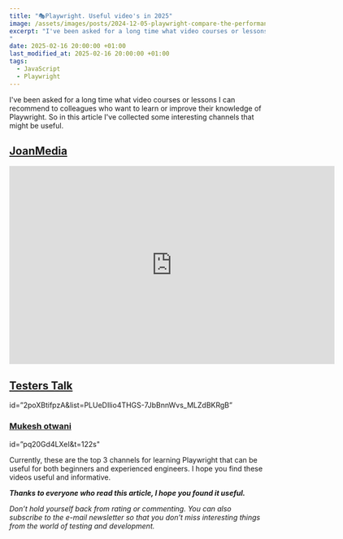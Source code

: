 ```yaml
---
title: "🎭Playwright. Useful video's in 2025"
image: /assets/images/posts/2024-12-05-playwright-compare-the-performance-of-different-test-parallelization-approaches/0_OWmrZjf95TDjGa2B.webp
excerpt: "I've been asked for a long time what video courses or lessons I can recommend to colleagues who want to learn or improve their knowledge of Playwright. So in this article I've collected some interesting channels that might be useful...
"
date: 2025-02-16 20:00:00 +01:00
last_modified_at: 2025-02-16 20:00:00 +01:00
tags:
  - JavaScript
  - Playwright
---
```


I've been asked for a long time what video courses or lessons I can recommend to colleagues who want to learn or improve their knowledge of Playwright. So in this article I've collected some interesting channels that might be useful.

## [JoanMedia](https://www.youtube.com/@joanmedia)

  <iframe
    width="640"
    height="390"
    src="https://www.youtube.com/embed/6fapvF1uYo0&list=PLYDwWPRvXB89caN5PHWDLrXJuyugu5Mg_"
    frameborder="0"
    allowfullscreen="true"
  ></iframe>


## [Testers Talk](https://www.youtube.com/@testerstalk)

id=”2poXBtifpzA&list=PLUeDIlio4THGS-7JbBnnWvs_MLZdBKRgB”

### [Mukesh otwani](https://www.youtube.com/@Mukeshotwani)

id=”pq20Gd4LXeI&t=122s"

Currently, these are the top 3 channels for learning Playwright that can be useful for both beginners and experienced engineers. I hope you find these videos useful and informative.

***Thanks to everyone who read this article, I hope you found it useful.***

*Don’t hold yourself back from rating or commenting. You can also subscribe to the e-mail newsletter so that you don’t miss interesting things from the world of testing and development.*
